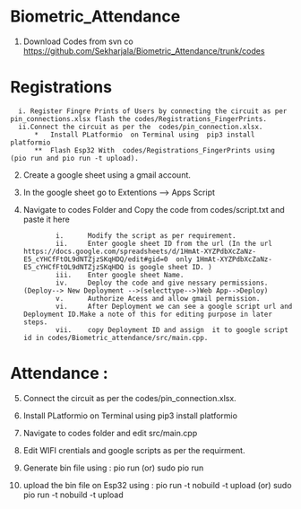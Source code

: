 

# Biometric_Attendance

1.  Download Codes from svn co https://github.com/Sekharjala/Biometric_Attendance/trunk/codes
 
 # Registrations     
      
      i. Register Fingre Prints of Users by connecting the circuit as per pin_connections.xlsx flash the codes/Registrations_FingerPrints.
      ii.Connect the circuit as per the  codes/pin_connection.xlsx.
          *   Install PLatformio  on Terminal using  pip3 install platformio
          **  Flash Esp32 With  codes/Registrations_FingerPrints using (pio run and pio run -t upload).
         

      

2.  Create a google sheet using a gmail account.

3.  In the google sheet go to Extentions --> Apps Script

4.  Navigate to codes Folder and Copy the code from codes/script.txt and paste it here 
                
                i.      Modify the script as per requirement.
                ii.     Enter google sheet ID from the url (In the url https://docs.google.com/spreadsheets/d/1HmAt-XYZPdbXcZaNz-E5_cYHCfFtOL9dNTZjzSKqHDQ/edit#gid=0  only 1HmAt-XYZPdbXcZaNz-E5_cYHCfFtOL9dNTZjzSKqHDQ is google sheet ID. )
                iii.    Enter google sheet Name.
                iv.     Deploy the code and give nessary permissions.(Deploy--> New Deployment -->(selecttype-->)Web App-->Deploy)
                v.      Authorize Acess and allow gmail permission.
                vi.     After Deployment we can see a google script url and Deployment ID.Make a note of this for editing purpose in later steps.
                vii.    copy Deployment ID and assign  it to google script id in codes/Biometric_attendance/src/main.cpp.
 
 
                 
# Attendance :

5.  Connect the circuit as per the codes/pin_connection.xlsx.

6.  Install PLatformio  on Terminal using  pip3 install platformio

7.  Navigate to codes folder and edit src/main.cpp 

8.  Edit  WIFI crentials and google scripts as per the requirment.

9.  Generate bin file using : pio run (or) sudo pio run

10.  upload the bin file on Esp32  using : pio run -t nobuild -t upload (or) sudo pio run -t nobuild -t upload




